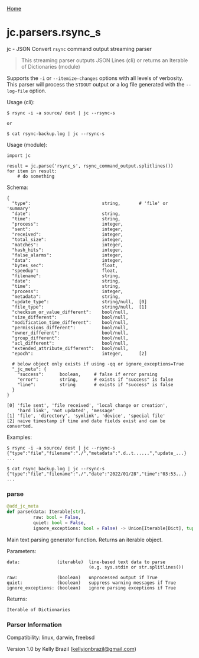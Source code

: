 [Home](https://kellyjonbrazil.github.io/jc/)
<a id="jc.parsers.rsync_s"></a>

# jc.parsers.rsync\_s

jc - JSON Convert `rsync` command output streaming parser

> This streaming parser outputs JSON Lines (cli) or returns an Iterable of
> Dictionaries (module)

Supports the `-i` or `--itemize-changes` options with all levels of
verbosity. This parser will process the `STDOUT` output or a log file
generated with the `--log-file` option.

Usage (cli):

    $ rsync -i -a source/ dest | jc --rsync-s

    or

    $ cat rsync-backup.log | jc --rsync-s

Usage (module):

    import jc

    result = jc.parse('rsync_s', rsync_command_output.splitlines())
    for item in result:
        # do something

Schema:

    {
      "type":                           string,       # 'file' or 'summary'
      "date":                           string,
      "time":                           string,
      "process":                        integer,
      "sent":                           integer,
      "received":                       integer,
      "total_size":                     integer,
      "matches":                        integer,
      "hash_hits":                      integer,
      "false_alarms":                   integer,
      "data":                           integer,
      "bytes_sec":                      float,
      "speedup":                        float,
      "filename":                       string,
      "date":                           string,
      "time":                           string,
      "process":                        integer,
      "metadata":                       string,
      "update_type":                    string/null,  [0]
      "file_type":                      string/null,  [1]
      "checksum_or_value_different":    bool/null,
      "size_different":                 bool/null,
      "modification_time_different":    bool/null,
      "permissions_different":          bool/null,
      "owner_different":                bool/null,
      "group_different":                bool/null,
      "acl_different":                  bool/null,
      "extended_attribute_different":   bool/null,
      "epoch":                          integer,      [2]

      # below object only exists if using -qq or ignore_exceptions=True
      "_jc_meta": {
        "success":      boolean,     # false if error parsing
        "error":        string,      # exists if "success" is false
        "line":         string       # exists if "success" is false
      }
    }

    [0] 'file sent', 'file received', 'local change or creation',
        'hard link', 'not updated', 'message'
    [1] 'file', 'directory', 'symlink', 'device', 'special file'
    [2] naive timestamp if time and date fields exist and can be converted.

Examples:

    $ rsync -i -a source/ dest | jc --rsync-s
    {"type":"file","filename":"./","metadata":".d..t......","update_...}
    ...

    $ cat rsync_backup.log | jc --rsync-s
    {"type":"file","filename":"./","date":"2022/01/28","time":"03:53...}
    ...

<a id="jc.parsers.rsync_s.parse"></a>

### parse

```python
@add_jc_meta
def parse(data: Iterable[str],
          raw: bool = False,
          quiet: bool = False,
          ignore_exceptions: bool = False) -> Union[Iterable[Dict], tuple]
```

Main text parsing generator function. Returns an iterable object.

Parameters:

    data:              (iterable)  line-based text data to parse
                                   (e.g. sys.stdin or str.splitlines())

    raw:               (boolean)   unprocessed output if True
    quiet:             (boolean)   suppress warning messages if True
    ignore_exceptions: (boolean)   ignore parsing exceptions if True

Returns:

    Iterable of Dictionaries

### Parser Information
Compatibility:  linux, darwin, freebsd

Version 1.0 by Kelly Brazil (kellyjonbrazil@gmail.com)
